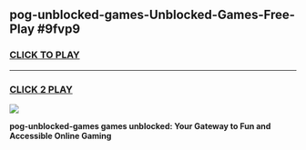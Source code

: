 
## pog-unblocked-games-Unblocked-Games-Free-Play #9fvp9
<h3>
<a href="https://us.freeplayer.one?title=pog-unblocked-games&ref=9M">CLICK TO PLAY</a></h3>
<hr>

<h3>
<a href="https://us.freeplayer.one?title=pog-unblocked-games&ref=9M">CLICK 2 PLAY</a>
  
</h3>

<a href="https://us.freeplayer.one?title=pog-unblocked-games&ref=9M"><img src="https://clearcache.store/games.png"></a>


**pog-unblocked-games games unblocked: Your Gateway to Fun and Accessible Online Gaming**
